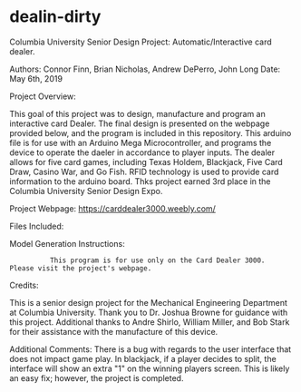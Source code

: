 # dealin-dirty
Columbia University Senior Design Project: Automatic/Interactive card dealer.

Authors: Connor Finn, Brian Nicholas, Andrew DePerro, John Long
Date: May 6th, 2019

Project Overview: 

This goal of this project was to design, manufacture and program an interactive card Dealer. The final design is presented on the webpage provided below, and the program is included in this repository.  This arduino file is for use with an Arduino Mega Microcontroller, and programs the device to operate the daeler in accordance to player inputs. The dealer allows for five card games, including Texas Holdem, Blackjack, Five Card Draw, Casino War, and Go Fish. RFID technology is used to provide card information to the arduino board. Thks project earned 3rd place in the Columbia University Senior Design Expo. 

Project Webpage:
              https://carddealer3000.weebly.com/

Files Included: 
              
                
Model Generation Instructions:

              This program is for use only on the Card Dealer 3000.  Please visit the project's webpage. 
                
Credits:  

This is a senior design project for the Mechanical Engineering Department at Columbia University.
Thank you to Dr. Joshua Browne for guidance with this project.  Additional thanks to Andre Shirlo, William Miller, and Bob Stark for their assistance with the manufacture of this device. 

Additional Comments:
There is a bug with regards to the user interface that does not impact game play. In blackjack, if a player decides to split, the interface will show an extra "1" on the winning players screen. This is likely an easy fix; however, the project is completed.
